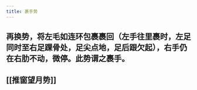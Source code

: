 ```yaml
---
title: 裹手势
---
```


## 再换势，将左毛如连环包裹裹回（左手往里裹时，左足同时至右足踝骨处，足尖点地，足后跟欠起），右手仍在右肋不动，微停。此势谓之裹手。

## [[推窗望月势]]
